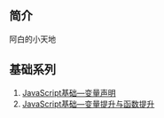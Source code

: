 ## 简介
阿白的小天地
## 基础系列
1. [JavaScript基础—变量声明](https://github.com/mobei95/blog/issues/1)
2. [JavaScript基础—变量提升与函数提升](https://github.com/mobei95/blog/issues/2)